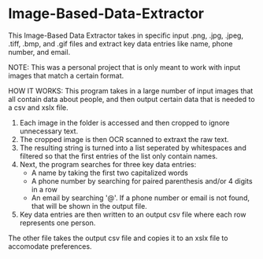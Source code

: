 # Image-Based-Data-Extractor
This Image-Based Data Extractor takes in specific input .png, .jpg, .jpeg, .tiff, .bmp, and .gif files and extract key data entries like name, phone number, and email.

NOTE: This was a personal project that is only meant to work with input images that match a certain format.

HOW IT WORKS: 
This program takes in a large number of input images that all contain data about people, and then output certain data that is needed to a csv and xslx file. 
1. Each image in the folder is accessed and then cropped to ignore unnecessary text.
2. The cropped image is then OCR scanned to extraxt the raw text.
3. The resulting string is turned into a list seperated by whitespaces and filtered so that the first entries of the list only contain names.
4. Next, the program searches for three key data entries:
   - A name by taking the first two capitalized words
   - A phone number by searching for paired parenthesis and/or 4 digits in a row
   - An email by searching '@'. If a phone number or email is not found, that will be shown in the output file.
5. Key data entries are then written to an output csv file where each row represents one person.

The other file takes the output csv file and copies it to an xslx file to accomodate preferences.
